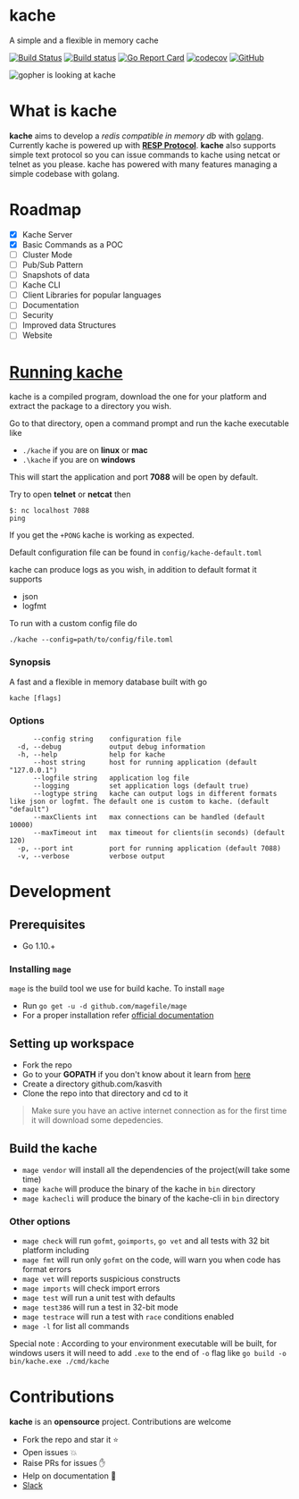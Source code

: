 # kache
A simple and a flexible in memory cache

[![Build Status](https://travis-ci.org/kasvith/kache.svg?branch=master)](https://travis-ci.org/kasvith/kache)
[![Build status](https://ci.appveyor.com/api/projects/status/40cr0460vgqyyor8/branch/master?svg=true)](https://ci.appveyor.com/project/kasvith/kache/branch/master)
[![Go Report Card](https://goreportcard.com/badge/github.com/kasvith/kache)](https://goreportcard.com/report/github.com/kasvith/kache)
[![codecov](https://codecov.io/gh/kasvith/kache/branch/master/graph/badge.svg)](https://codecov.io/gh/kasvith/kache)
[![GitHub](https://img.shields.io/github/license/mashape/apistatus.svg)](https://github.com/kasvith/kache/blob/master/LICENSE)

![gopher is looking at kache](https://user-images.githubusercontent.com/13379595/44355952-a3e7e480-a4cb-11e8-901f-aed77cfd63db.png)

# What is kache
**kache** aims to develop a *redis compatible in memory db* with [golang](https://golang.org/ "go"). Currently kache is powered up with **[RESP Protocol](https://redis.io/topics/protocol "RESP")**.
**kache** also supports simple text protocol so you can issue commands to kache using netcat or telnet as you please. kache has powered with many features managing a simple codebase with golang.

# Roadmap
- [x] Kache Server
- [x] Basic Commands as a POC
- [ ] Cluster Mode
- [ ] Pub/Sub Pattern
- [ ] Snapshots of data
- [ ] Kache CLI
- [ ] Client Libraries for popular languages
- [ ] Documentation
- [ ] Security
- [ ] Improved data Structures
- [ ] Website

# [Running kache](#command-line-opts)

kache is a compiled program, download the one for your platform and extract the package to a directory you wish.

Go to that directory, open a command prompt and run the kache executable like

- `./kache` if you are on **linux** or **mac**
- `.\kache` if you are on **windows**

This will start the application and port **7088** will be open by default.

Try to open **telnet** or **netcat** then
```
$: nc localhost 7088
ping
```

If you get the `+PONG` kache is working as expected.

Default configuration file can be found in `config/kache-default.toml`

kache can produce logs as you wish, in addition to default format it supports
 - json
 - logfmt

To run with a custom config file do

`./kache --config=path/to/config/file.toml`

### Synopsis

A fast and a flexible in memory database built with go

```
kache [flags]
```

### Options

```
      --config string    configuration file
  -d, --debug            output debug information
  -h, --help             help for kache
      --host string      host for running application (default "127.0.0.1")
      --logfile string   application log file
      --logging          set application logs (default true)
      --logtype string   kache can output logs in different formats like json or logfmt. The default one is custom to kache. (default "default")
      --maxClients int   max connections can be handled (default 10000)
      --maxTimeout int   max timeout for clients(in seconds) (default 120)
  -p, --port int         port for running application (default 7088)
  -v, --verbose          verbose output
```

# Development

## Prerequisites
 - Go 1.10.+

### Installing `mage`
`mage` is the build tool we use for build kache. To install `mage` 
 - Run `go get -u -d github.com/magefile/mage`
 - For a proper installation refer [official documentation](https://github.com/magefile/mage "official documentation")

## Setting up workspace
 - Fork the repo
 - Go to your **GOPATH** if you don't know about it learn from [here](https://github.com/golang/go/wiki/SettingGOPATH "here")
 - Create a directory github.com/kasvith
 - Clone the repo into that directory and cd to it

> Make sure you have an active internet connection as for the first time it will download some depedencies.

## Build the kache
 - `mage vendor` will install all the dependencies of the project(will take some time)
 - `mage kache` will produce the binary of the kache in `bin` directory
 - `mage kachecli` will produce the binary of the kache-cli in `bin` directory
 
### Other options
 - `mage check` will run `gofmt`, `goimports`, `go vet` and all tests with 32 bit platform including
 - `mage fmt` will run only `gofmt` on the code, will warn you when code has format errors
 - `mage vet` will reports suspicious constructs
 - `mage imports` will check import errors
 - `mage test` will run a unit test with defaults
 - `mage test386` will run a test in 32-bit mode
 - `mage testrace` will run a test with `race` conditions enabled
 - `mage -l` for list all commands

Special note : According to your environment executable will be built, for windows users it will need to add `.exe` to the end of `-o` flag like `go build -o bin/kache.exe ./cmd/kache`

# Contributions
**kache** is an **opensource** project. Contributions are welcome

- Fork the repo and star it :star:
- Open issues :boom:
- Raise PRs for issues :raised_hand:
- Help on documentation :page_facing_up:
- [Slack](https://join.slack.com/t/kache-db/shared_invite/enQtNDE3MTk0ODc4NDE5LWEzNDVkZWQzNzViNjJkNjdjNjQ5YzE1OGMyZWIwMGMwYWI1ZjVlNWZmZWE0NmVlOTgzZWUyYzM0ZjZiZGJjZmQ "Slack")
